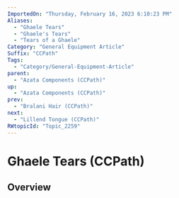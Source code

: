 ```yaml
---
ImportedOn: "Thursday, February 16, 2023 6:10:23 PM"
Aliases:
  - "Ghaele Tears"
  - "Ghaele's Tears"
  - "Tears of a Ghaele"
Category: "General Equipment Article"
Suffix: "CCPath"
Tags:
  - "Category/General-Equipment-Article"
parent:
  - "Azata Components (CCPath)"
up:
  - "Azata Components (CCPath)"
prev:
  - "Bralani Hair (CCPath)"
next:
  - "Lillend Tongue (CCPath)"
RWtopicId: "Topic_2259"
---
```

# Ghaele Tears (CCPath)
## Overview
